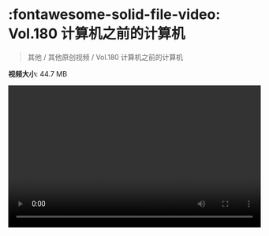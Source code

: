 # :fontawesome-solid-file-video: Vol.180 计算机之前的计算机

> 其他 / 其他原创视频 / Vol.180 计算机之前的计算机

**视频大小**: 44.7 MB

<video id="V-dadf70a5c9f3f19d764e2736c0f0e88f" width="512" height="288" preload="none" playsinline webkit-playsinline></video>